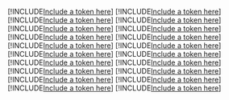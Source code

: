 [!INCLUDE[Include a token here](refs1530075220089/r1.md)]
[!INCLUDE[Include a token here](refs1530075220089/r2.md)]
[!INCLUDE[Include a token here](refs1530075220089/r3.md)]
[!INCLUDE[Include a token here](refs1530075220089/r4.md)]
[!INCLUDE[Include a token here](refs1530075220089/r5.md)]
[!INCLUDE[Include a token here](refs1530075220089/r6.md)]
[!INCLUDE[Include a token here](refs1530075220089/r7.md)]
[!INCLUDE[Include a token here](refs1530075220089/r8.md)]
[!INCLUDE[Include a token here](refs1530075220089/r9.md)]
[!INCLUDE[Include a token here](refs1530075220089/r10.md)]
[!INCLUDE[Include a token here](refs1530075220089/r11.md)]
[!INCLUDE[Include a token here](refs1530075220089/r12.md)]
[!INCLUDE[Include a token here](refs1530075220089/r13.md)]
[!INCLUDE[Include a token here](refs1530075220089/r14.md)]
[!INCLUDE[Include a token here](refs1530075220089/r15.md)]
[!INCLUDE[Include a token here](refs1530075220089/r16.md)]
[!INCLUDE[Include a token here](refs1530075220089/r17.md)]
[!INCLUDE[Include a token here](refs1530075220089/r18.md)]
[!INCLUDE[Include a token here](refs1530075220089/r19.md)]
[!INCLUDE[Include a token here](refs1530075220089/r20.md)]